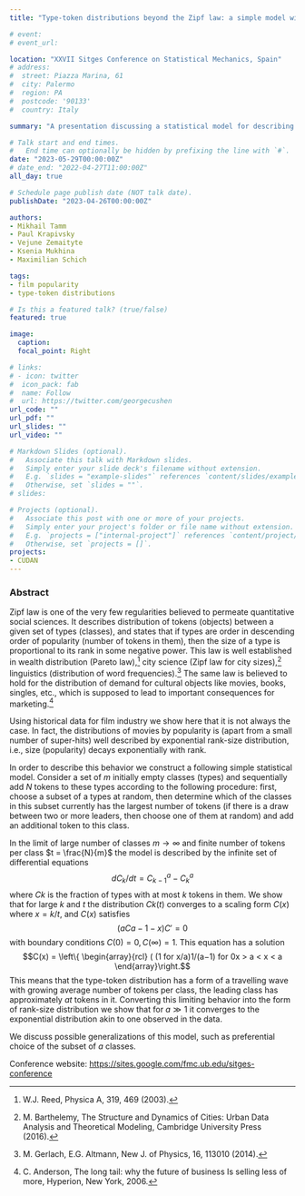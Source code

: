 ```yaml
---
title: "Type-token distributions beyond the Zipf law: a simple model with choice"

# event: 
# event_url: 

location: "XXVII Sitges Conference on Statistical Mechanics, Spain"
# address:
#  street: Piazza Marina, 61
#  city: Palermo
#  region: PA
#  postcode: '90133'
#  country: Italy

summary: "A presentation discussing a statistical model for describing the distributions of movies by popularityn"

# Talk start and end times.
#   End time can optionally be hidden by prefixing the line with `#`.
date: "2023-05-29T00:00:00Z"
# date_end: "2022-04-27T11:00:00Z"
all_day: true

# Schedule page publish date (NOT talk date).
publishDate: "2023-04-26T00:00:00Z"

authors: 
- Mikhail Tamm
- Paul Krapivsky 
- Vejune Zemaityte
- Ksenia Mukhina
- Maximilian Schich

tags:
- film popularity
- type-token distributions 

# Is this a featured talk? (true/false)
featured: true

image:
  caption: 
  focal_point: Right

# links:
# - icon: twitter
#  icon_pack: fab
#  name: Follow
#  url: https://twitter.com/georgecushen
url_code: ""
url_pdf: ""
url_slides: ""
url_video: ""

# Markdown Slides (optional).
#   Associate this talk with Markdown slides.
#   Simply enter your slide deck's filename without extension.
#   E.g. `slides = "example-slides"` references `content/slides/example-slides.md`.
#   Otherwise, set `slides = ""`.
# slides:

# Projects (optional).
#   Associate this post with one or more of your projects.
#   Simply enter your project's folder or file name without extension.
#   E.g. `projects = ["internal-project"]` references `content/project/deep-learning/index.md`.
#   Otherwise, set `projects = []`.
projects:
- CUDAN
---
```


### Abstract

Zipf law is one of the very few regularities believed to permeate quantitative social sciences. It describes distribution of tokens (objects) between a given set of types (classes), and states that if types are order in descending order of popularity (number of tokens in them), then the size of a type is proportional to its rank in some negative power. This law is well established in wealth distribution (Pareto law),[^1] city science (Zipf law for city sizes),[^2] linguistics (distribution of word frequencies).[^3] The same law is believed to hold for the distribution of demand for cultural objects like movies, books, singles, etc., which is supposed to lead to important consequences for marketing.[^4]

Using historical data for film industry we show here that it is not always the case. In fact, the distributions of movies by popularity is (apart from a small number of super-hits) well described by exponential rank-size distribution, i.e., size (popularity) decays exponentially with rank. 

In order to describe this behavior we construct a following simple statistical model. Consider a set of $m$ initially empty classes (types) and sequentially add $N$ tokens to these types according to the following procedure: first, choose a subset of a types at random, then determine which of the classes in this subset currently has the largest number of tokens (if there is a draw between two or more leaders, then choose one of them at random) and add an additional
token to this class.

In the limit of large number of classes $m → ∞$ and finite number of tokens per class $t = \frac{N}{m}$ the model is described by the infinite set of differential equations
$$dC_{k}/dt = C_{k−1}^a − C_k^a$$
where $Ck$ is the fraction of types with at most $k$ tokens in them. We show that for large $k$ and $t$ the distribution $Ck(t)$ converges to a scaling form $C(x)$ where $x = k/t$, and $C(x)$ satisfies
$$(aCa−1 − x)C′ = 0$$
with boundary conditions $C(0) = 0, C(∞) = 1$. This equation has a solution
$$C(x) = \left\{ \begin{array}{rcl}
( (1 for x/a)1/(a−1) for 0x > a < x < a
\end{array}\right.$$
This means that the type-token distribution has a form of a travelling wave with growing average number of tokens per class, the leading class has approximately $at$ tokens in it. Converting this limiting behavior into the form of rank-size distribution we show that for $a ≫ 1$ it converges to the exponential distribution akin to one observed in the data.

We discuss possible generalizations of this model, such as preferential choice of the subset of $a$ classes.

Conference website: https://sites.google.com/fmc.ub.edu/sitges-conference

[^1]: W.J. Reed, Physica A, 319, 469 (2003).

[^2]: M. Barthelemy, The Structure and Dynamics of Cities: Urban Data Analysis and Theoretical Modeling, Cambridge University Press (2016).

[^3]: M. Gerlach, E.G. Altmann, New J. of Physics, 16, 113010 (2014).

[^4]: C. Anderson, The long tail: why the future of business Is selling less of more, Hyperion, New York, 2006.